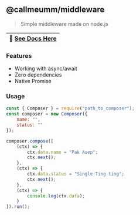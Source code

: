 
## @callmeumm/middleware
> Simple middleware made on node.js

| 📖 [See Docs Here](docs/modules.md) |
|-------------------------------------|

### Features
- Working with async/await
- Zero dependencies
- Native Promise

### Usage
```js
const { Composer } = require("path_to_composer");
const composer = new Composer({
	name: "",
	status: ""
});

composer.compose([
	(ctx) => {
		ctx.data.name = "Pak Asep";
		ctx.next();
	},
	(ctx) => {
		ctx.data.status = "Single Ting ting";
		ctx.next();
	},
	(ctx) => {
		console.log(ctx.data);
	}
]).run();
```
